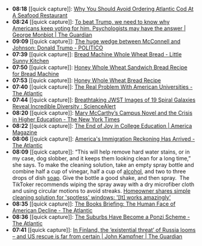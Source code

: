 - **08:18** [[quick capture]]:  [Why You Should Avoid Ordering Atlantic Cod At A Seafood Restaurant](https://www.tastingtable.com/1500293/avoid-atlantic-cod-seafood-restaurants/)
- **08:24** [[quick capture]]:  [To beat Trump, we need to know why Americans keep voting for him. Psychologists may have the answer | George Monbiot | The Guardian](https://www.theguardian.com/commentisfree/2024/jan/29/donald-trump-americans-us-culture-republican)
- **09:09** [[quick capture]]:  [The huge wedge between McConnell and Johnson: Donald Trump - POLITICO](https://www.politico.com/news/2024/01/29/mcconnell-johnson-trump-border-ukraine-deal-00138165)
- **07:39** [[quick capture]]:  [Bread Machine Whole Wheat Bread - Little Sunny Kitchen](https://littlesunnykitchen.com/whole-wheat-bread-machine-recipe/)
- **07:50** [[quick capture]]:  [Honey Whole Wheat Sandwich Bread Recipe for Bread Machine](https://www.100daysofrealfood.com/honey-whole-wheat-sandwich-bread/)
- **07:53** [[quick capture]]:  [Honey Whole Wheat Bread Recipe](https://www.allrecipes.com/recipe/6799/honey-whole-wheat-bread/)
- **07:40** [[quick capture]]:  [The Real Problem With American Universities - The Atlantic](https://www.theatlantic.com/technology/archive/2024/01/dei-universities-are-broken/677288/)
- **07:44** [[quick capture]]:  [Breathtaking JWST Images of 19 Spiral Galaxies Reveal Incredible Diversity : ScienceAlert](https://www.sciencealert.com/breathtaking-jwst-images-of-19-spiral-galaxies-reveal-incredible-diversity)
- **08:20** [[quick capture]]:  [Mary McCarthy’s Campus Novel and the Crisis in Higher Education - The New York Times](https://www.nytimes.com/2024/01/31/books/review/mary-mccarthy-groves-of-academe-campus-novel-crisis.html)
- **08:22** [[quick capture]]:  [The End of Joy in College Education | America Magazine](https://www.americamagazine.org/faith/2024/01/29/college-education-vocation-profession-247033)
- **08:06** [[quick capture]]:  [America's Immigration Reckoning Has Arrived - The Atlantic](https://www.theatlantic.com/books/archive/2024/01/jonathan-blitzer-everyone-who-is-gone-is-here-immigration/677301/)
- **08:09** [[quick capture]]: “This will help remove hard water stains, or in my case, dog slobber, and it keeps them looking clean for a long time,” she says.  To make the cleaning solution, take an empty spray bottle and combine half a cup of vinegar, half a cup of [alcohol](https://www.thecooldown.com/shop/best-sustainable-drinks/ "Cheers to these sustainable drinks"), and two to three drops of dish [soap](https://www.thecooldown.com/shop/best-clean-hand-soap/ "Top clean hand soaps for non-toxic hand washing"). Give the bottle a good shake, and then spray.   The TikToker recommends wiping the spray away with a dry microfiber cloth and using circular motions to avoid streaks. [Homeowner shares simple cleaning solution for 'spotless' windows: '[It] works amazingly'](https://www.thecooldown.com/green-home/diy-window-cleaning-spray-vinegar-alcohol/)
- **08:35** [[quick capture]]:  [The Books Briefing: The Human Face of American Decline - The Atlantic](https://www.theatlantic.com/newsletters/archive/2024/01/books-briefing-american-decline-alex-kotlowitz/677258/)
- **08:36** [[quick capture]]:  [The Suburbs Have Become a Ponzi Scheme - The Atlantic](https://www.theatlantic.com/books/archive/2024/01/benjamin-herold-disillusioned-suburbs/677229/)
- **07:41** [[quick capture]]:  [In Finland, the ‘existential threat’ of Russia looms – and US rescue is far from certain | John Kampfner | The Guardian](https://www.theguardian.com/commentisfree/2024/feb/02/finland-russia-us-election-president-vladimir-putin-donald-trump)